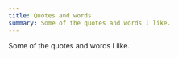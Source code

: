 ```yaml
---
title: Quotes and words
summary: Some of the quotes and words I like.
---
```


Some of the quotes and words I like.
